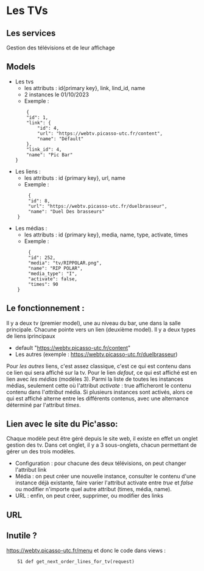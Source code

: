 # Les TVs

## Les services

Gestion des télévisions et de leur affichage

## Models

- Les tvs
    - les attributs : id{primary key}, link, lind_id, name
    - 2 instances le 01/10/2023
    - Exemple :
    ``` {
        {
        "id": 1,
        "link": {
            "id": 4,
            "url": "https://webtv.picasso-utc.fr/content",
            "name": "Défault"
        },
        "link_id": 4,
        "name": "Pic Bar"
    }

- Les liens :
    - les attributs : id {primary key}, url, name
    - Exemple :
```    {
        {
        "id": 8,
        "url": "https://webtv.picasso-utc.fr/duelbrasseur",
        "name": "Duel Des brasseurs"
    }
```    
- Les médias :
    - les attributs : id {primary key}, media, name, type, activate, times
    - Exemple :
```            {
        {
        "id": 252,
        "media": "tv/RIPPOLAR.png",
        "name": "RIP POLAR",
        "media_type": "I",
        "activate": false,
        "times": 90
    }
```

## Le fonctionnement :

Il y a deux tv (premier model), une au niveau du bar, une dans la salle principale. Chacune pointe vers un lien (deuxième model). Il y a deux types de liens iprincipaux
- default "https://webtv.picasso-utc.fr/content"
- Les autres (exemple : https://webtv.picasso-utc.fr/duelbrasseur)

Pour *les autres* liens, c'est assez classique, c'est ce qui est contenu dans ce lien qui sera affiché sur la tv.
Pour le lien *defaut*, ce qui est affiché est en lien avec *les médias* (modèles 3). Parmi la liste de toutes les instances médias, seulement cette où l'attribut *activate* : true afficheront le contenu contenu dans l'*attribut* média. Si plusieurs instances sont activés, alors ce qui est affiché alterne entre les différents contenus, avec une alternance déterminé par l'attribut *times*.

## Lien avec le site du Pic'asso:
Chaque modèle peut être géré depuis le site web, il existe en effet un onglet gestion des tv. Dans cet onglet, il y a 3 sous-onglets, chacun permettant de gérer un des trois modèles.
* Configuration : pour chacune des deux télévisions, on peut changer l'attribut link
* Média : on peut créer une nouvelle instance, consulter le contenu d'une instance déjà existante, faire varier l'attribut activate entre *true* et *false* ou modifier n'importe quel autre attribut (times, média, name).
* URL : enfin, on peut créer, supprimer, ou modifier des links

## URL

## Inutile ?

https://webtv.picasso-utc.fr/menu
et donc le code dans views :
```
    51 def get_next_order_lines_for_tv(request)
```

